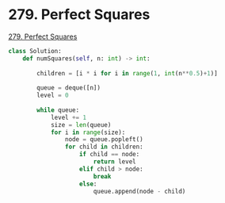 # 279. Perfect Squares

[279. Perfect Squares](https://leetcode.com/problems/perfect-squares/)

```python
class Solution:
    def numSquares(self, n: int) -> int:
        
        children = [i * i for i in range(1, int(n**0.5)+1)]
        
        queue = deque([n])
        level = 0
        
        while queue:
            level += 1
            size = len(queue)
            for i in range(size):
                node = queue.popleft()
                for child in children:
                    if child == node:
                        return level
                    elif child > node:
                        break
                    else:
                        queue.append(node - child)
```

